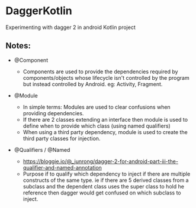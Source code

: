 # DaggerKotlin
Experimenting with dagger 2 in android Kotlin project

## Notes:

- @Component
  - Components are used to provide the dependencies required by components/objects whose lifecycle isn't controlled by the program but instead controlled by Android. eg: Activity, Fragment.
  
  
- @Module
  - In simple terms: Modules are used to clear confusions when providing dependencies.
  - If there are 2 classes extending an interface then module is used to define when to provide which class (using named qualifiers)
  - When using a third party dependency, module is used to create the third party classes for injection.


- @Qualifiers / @Named
  - https://bloggie.io/@_junrong/dagger-2-for-android-part-iii-the-qualifier-and-named-annotation
  - Purpose if to qualify which dependency to inject if there are multiple constructs of the same type. ie if there are 5 derived classes from a subclass and the dependent class uses the super class to  hold he reference then dagger would get confused on which subclass to inject.
